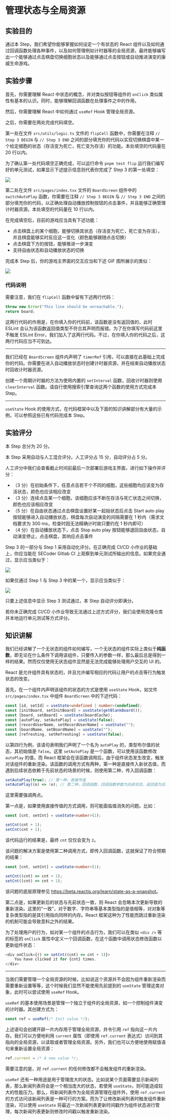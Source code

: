 # 管理状态与全局资源

## 实验目的

通过本 Step，我们希望你能够掌握如何设定一个有状态的 React 组件以及如何通过回调函数处理各种事件，以及如何管理例如计时器等的全局资源，最终能够编写出一个能够通过点击棋盘切换细胞状态以及能够通过点击按钮或自动推进演变的康威生命游戏。

## 实验步骤

首先，你需要理解 React 中状态的概念，并对类似按钮等组件的 `onClick` 类似属性有基本的认识。同时，能够理解回调函数在处理事件之中的作用。

然后，你需要理解 React 中如何通过 `useRef` Hook 管理全局资源。

之后，你需要在两处完成代码填空。

第一处在文件 `src/utils/logic.ts` 文件的 `flipCell` 函数中，你需要在注释 `// Step 3 BEGIN` 与 `// Step 3 END` 之间的部分填充你的代码以实现切换棋盘中某一个给定细胞的状态（存活变为死亡，死亡变为存活）的功能。本处填空的代码量在 20 行以内。

为了确认第一处代码填空正确完成，可以运行命令 `pnpm test flip` 运行我们编写好的单元测试，如果显示下述提示信息则代表你完成了 Step 3 的第一处填空：

![](../../static/react/step3-test-pass.png)

第二处在文件 `src/pages/index.tsx` 文件的 `BoardScreen` 组件中的 `switchAutoPlay` 函数，你需要在注释 `// Step 3 BEGIN` 与 `// Step 3 END` 之间的部分填充你的代码，以正确处理自动播放控制按钮的点击事件，并且能够正确管理计时器资源。本处填空的代码量在 10 行以内。

在完成填空后，目前的游戏应当具有下述功能：

- 点击棋盘上的某个细胞，能够切换其状态（存活变为死亡，死亡变为存活），并且棋盘能够实时反应这一变化（颜色能够跟随点击切换）
- 点击棋盘下方的按钮，能够推进一步演变
- 支持自由状态和自动播放状态的切换

完成本 Step 后，你的游戏主界面的交互应当和下述 GIF 图所展示的类似：

![](../../static/react/step3-demo.gif)

### 代码说明

需要注意，我们在 `flipCell` 函数中留有下述两行代码：

```typescript
throw new Error("This line should be unreachable.");
return board;
```

这两行代码的作用是，在你填入你的代码前，该函数是没有返回值的，此时 ESLint 会认为该函数返回值类型不符合其声明而报错。为了在你填写代码前这里不触发 ESLint Error，我们加入了这两行代码。不过，在你填入你的代码之后，这两行代码应当不可到达。

---

我们已经在 `BoardScreen` 组件内声明了 `timerRef` 引用，可以直接在此基础上完成你的代码。你需要在进入自动播放状态时创建计时器资源，并在结束自动播放状态时回收计时器资源。

创建一个周期计时器的方法为使用内置的 `setInterval` 函数，回收计时器则使用 `clearInterval` 函数。请自行使用搜索引擎查询这两个函数的使用方式完成本 Step。

---

`useState` Hook 的使用方式，在代码框架中以及下面的知识讲解部分有大量的示例，可以参照这些已有代码完成本 Step。

## 实验评分

本 Step 总分为 20 分。

本 Step 采用自动与人工混合评分。人工评分占 15 分，自动评分占 5 分。

人工评分中我们会查看截止时间前最后一次部署后游戏主界面，进行如下操作并评分：

- （3 分）在初始条件下，任意点击若干个不同的细胞，这些细胞均应该变为存活状态，颜色也应该相应改变
- （3 分）连续点击某一个细胞，该细胞应该不断在存活与死亡状态之间切换，颜色也应该相应改变
- （5 分）在自由状态通过点击棋盘设置好某一起始状态后点击 Start auto play 按钮能够进入自动播放状态，棋盘每次自动演变的间隔需要在 1 秒内（需求文档要求为 300 ms，检查时因无法精确计时故只要约在 1 秒内即可）
- （4 分）在自动播放状态下，点击 Stop auto play 按钮能够退回自由状态，自动演变停止，点击棋盘，其响应点击事件

Step 3 的一部分与 Step 1 采用自动化评分。在正确完成 CI/CD 小作业的基础上，你应当能在 SECoder Gitlab CI 上观察到单元测试所输出的信息。如果完全通过，显示应当类似于：

![](../../static/next-pass.png)

如果仅通过 Step 1 与 Step 3 中的某一个，显示应当类似于：

![](../../static/next-partial-pass.png)

只要上述信息中显示 Step 3 测试通过，本 Step 自动评分即满分。

若你未正确完成 CI/CD 小作业导致无法通过上述方式评分，我们会使用克隆仓库并本地运行单元测试等方式评分。

## 知识讲解

我们已经讲解了一个无状态的组件如何编写，一个无状态的组件实际上类似于**纯函数**，即无论在什么条件下调用该组件，只要传入的参数一样，那么最后总是得到一样的结果。然而仅仅使用无状态组件显然是无法完成能够处理用户交互的 UI 的。

React 是允许组件具有状态的，并且允许编写相应的代码让用户的点击等行为触发状态的改变。

首先，在一个组件内声明该组件的状态的方式是使用 `useState` Hook，如文件 `src/pages/index.tsx` 中组件 `BoardScreen` 中的下述代码：

```typescript
const [id, setId] = useState<undefined | number>(undefined);
const [initBoard, setInitBoard] = useState(getBlankBoard());
const [board, setBoard] = useState(boardCache);
const [autoPlay, setAutoPlay] = useState(false);
const [recordUserName, setRecordUserName] = useState("");
const [boardName, setBoardName] = useState("");
const [refreshing, setRefreshing] = useState(false);
```

以第四行为例，该语句表明我们声明了一个名为 `autoPlay` 的，类型布尔值的状态，其初始值是 `false`。这里 `setAutoPlay` 是一个函数，可以使用该函数修改 `autoPlay` 的值，而 React 框架会在该函数调用后，由于组件状态发生改变，触发对该组件的重新渲染。该函数的调用方式有两种，第一种是直接传入新状态值，而遇到后续状态依赖于先前状态的场景的时候，则使用第二种，传入回调函数：

```typescript
setAutoPlay(true); // 第一种，直接传值
setAutoPlay((o) => !o); // 第二种，回调函数，回调函数参数为先前状态，返回值为后续状态
```

这里需要强调两点。

第一点是，如果使用直接传值的方式调用，则可能面临值消失的问题。比如：

```typescript
const [cnt, setCnt] = useState<number>(1);

setCnt(cnt + 1);
setCnt(cnt + 1);
```

该代码运行的结果是，最终 `cnt` 仅仅会变为 `2`。

该问题的解决方案是使用第二种调用方式，即传入回调函数，这就保证了符合预期的结果：

```typescript
const [cnt, setCnt] = useState<number>(1);

setCnt((cnt) => cnt + 1);
setCnt((cnt) => cnt + 1);
```

该问题的底层原理参见 <https://beta.reactjs.org/learn/state-as-a-snapshot>。

第二点是，如果更新后的状态与先前状态一致，则 React 会忽略本次更新导致的重新渲染。这里的“一致”，对于数字、字符串等基本类型指的是值相等，对对象等复杂类型指的是其引用指向同样的内存。React 框架这种为了性能而跳过重新渲染的机制可能会导致意料之外的结果。

为了处理用户的行为，如对某一个组件的点击行为，我们可以在类似 `<div />` 等的标签的 `onClick` 属性中定义一个回调函数，在这个函数中调用状态修改函数以更新组件状态：

```typescript
<div onClick={() => setCnt((cnt) => cnt + 1)}>
    You have clicked it for {cnt} times.
</div>
```

---

当我们需要管理一个全局资源的时候，比如说这个资源并不会因为组件重新渲染而需要重新设置等等，这个时候我们显然不能使用先前提到的 `useState` 管理这类对象，此时可以尝试使用 `useRef` Hook。

`useRef` 的基本使用场景是管理一个独立于组件的全局资源，如一个控制组件演变的计时器。其创建方式为：

```typescript
const ref = useRef(/* Init value */);
```

上述语句会创建开辟一片内存用于管理全局资源，并令引用 `ref` 指向这一片内存。我们可以方便地利用 `current` 属性（即使用 `ref.current` 表达式）访问到其指向的全局资源，以读取或者管理全局资源。另外，我们也可以方便地使用赋值语句来重新设置全局资源：

```typescript
ref.current = /* A new value */;
```

需要注意的是，对 `ref.current` 的任何修改都不会触发组件的重新渲染。

`useRef` 还有一种用途是用于管理庞大的状态。比如说某个页面需要显示新闻列表，那么新闻列表将会是一个相当庞大的状态，若使用 `useState`，则可能造成较大的性能压力。那么，将新闻列表作为全局资源管理在组件外，使用 `ref.current` 的方式访问该新闻列表是一种可行的方案。而为了让修改新闻列表时触发组件重新渲染，可以使用 `useState` 将最近一次新闻列表更新时间戳作为组件状态进行管理，每次新闻列表更新则修改时间戳以触发重新渲染。